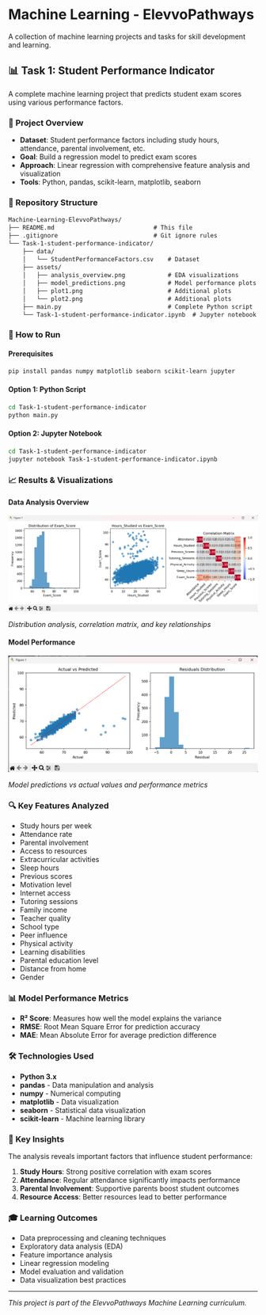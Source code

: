 # Machine Learning - ElevvoPathways

A collection of machine learning projects and tasks for skill development and learning.

## 📊 Task 1: Student Performance Indicator

A complete machine learning project that predicts student exam scores using various performance factors.

### 🎯 Project Overview
- **Dataset**: Student performance factors including study hours, attendance, parental involvement, etc.
- **Goal**: Build a regression model to predict exam scores
- **Approach**: Linear regression with comprehensive feature analysis and visualization
- **Tools**: Python, pandas, scikit-learn, matplotlib, seaborn

### 📁 Repository Structure
```
Machine-Learning-ElevvoPathways/
├── README.md                            # This file
├── .gitignore                           # Git ignore rules
└── Task-1-student-performance-indicator/
    ├── data/
    │   └── StudentPerformanceFactors.csv    # Dataset
    ├── assets/
    │   ├── analysis_overview.png            # EDA visualizations
    │   ├── model_predictions.png            # Model performance plots
    │   ├── plot1.png                        # Additional plots
    │   └── plot2.png                        # Additional plots
    ├── main.py                              # Complete Python script
    └── Task-1-student-performance-indicator.ipynb  # Jupyter notebook
```

### 🚀 How to Run

#### Prerequisites
```bash
pip install pandas numpy matplotlib seaborn scikit-learn jupyter
```

#### Option 1: Python Script
```bash
cd Task-1-student-performance-indicator
python main.py
```

#### Option 2: Jupyter Notebook
```bash
cd Task-1-student-performance-indicator
jupyter notebook Task-1-student-performance-indicator.ipynb
```

### 📈 Results & Visualizations

#### Data Analysis Overview
![Analysis Overview](Task-1-student-performance-indicator/assets/plot1.png)

*Distribution analysis, correlation matrix, and key relationships*

#### Model Performance
![Model Performance](Task-1-student-performance-indicator/assets/plot2.png)

*Model predictions vs actual values and performance metrics*

### 🔍 Key Features Analyzed
- Study hours per week
- Attendance rate
- Parental involvement
- Access to resources
- Extracurricular activities
- Sleep hours
- Previous scores
- Motivation level
- Internet access
- Tutoring sessions
- Family income
- Teacher quality
- School type
- Peer influence
- Physical activity
- Learning disabilities
- Parental education level
- Distance from home
- Gender

### 📊 Model Performance Metrics
- **R² Score**: Measures how well the model explains the variance
- **RMSE**: Root Mean Square Error for prediction accuracy
- **MAE**: Mean Absolute Error for average prediction difference

### 🛠️ Technologies Used
- **Python 3.x**
- **pandas** - Data manipulation and analysis
- **numpy** - Numerical computing
- **matplotlib** - Data visualization
- **seaborn** - Statistical data visualization
- **scikit-learn** - Machine learning library

### 📝 Key Insights
The analysis reveals important factors that influence student performance:
1. **Study Hours**: Strong positive correlation with exam scores
2. **Attendance**: Regular attendance significantly impacts performance
3. **Parental Involvement**: Supportive parents boost student outcomes
4. **Resource Access**: Better resources lead to better performance

### 🎓 Learning Outcomes
- Data preprocessing and cleaning techniques
- Exploratory data analysis (EDA)
- Feature importance analysis
- Linear regression modeling
- Model evaluation and validation
- Data visualization best practices

---

*This project is part of the ElevvoPathways Machine Learning curriculum.*
